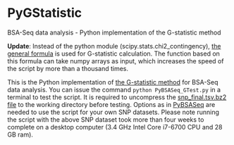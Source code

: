 # PyGStatistic
BSA-Seq data analysis - Python implementation of the G-statistic method

__Update__: Instead of the python module (scipy.stats.chi2_contingency), [the general formula](https://en.wikipedia.org/wiki/G-test) is used for G-statistic calculation. The function based on this formula can take numpy arrays as input, which increases the speed of the script by more than a thousand times.

This is the Python implementation of [the G-statistic method](https://journals.plos.org/ploscompbiol/article?id=10.1371/journal.pcbi.1002255) for BSA-Seq data analysis. You can issue the command `python PyBSASeq_GTest.py` in a terminal to test the script. It is required to uncompress the [snp_final.tsv.bz2 file](https://github.com/dblhlx/PyBSASeq/blob/master/snp_final.tsv.bz2) to the working directory before testing. Options as in [PyBSASeq](https://github.com/dblhlx/PyBSASeq) are needed to use the script for your own SNP datasets. Please note running the script with the above SNP dataset took more than four weeks to complete on a desktop computer (3.4 GHz Intel Core i7-6700 CPU and 28 GB ram).
